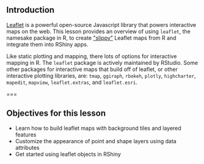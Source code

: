 ---
---

## Introduction

[Leaflet](http://leafletjs.com/) is a powerful open-source Javascript library that powers interactive maps on the web. This lesson provides an overview of using `leaflet`, the namesake package in R, to create ["slippy"](https://www.planet.com/docs/guides/slippy-maps/) Leaflet maps from R and integrate them into RShiny apps. 

Like static plotting and mapping, there lots of options for interactive mapping in R. The `leaflet` package is actively maintained by RStudio. Some other packages for interactive maps that build off of leaflet, or other interactive plotting libraries, are: `tmap`, `ggiraph`, `rbokeh`, `plotly`, `highcharter`, `mapedit`, `mapview`, `leaflet.extras`, and `leaflet.esri`.

===

## Objectives for this lesson

* Learn how to build leaflet maps with background tiles and layered features
* Customize the appearance of point and shape layers using data attributes
* Get started using leaflet objects in RShiny

